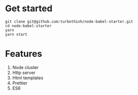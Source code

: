 # Get started
```
git clone git@github.com:turbothinh/node-babel-starter.git
cd node-babel-starter
yarn
yarn start
```

# Features
1. Node cluster
2. Http server
3. Html templates
4. Prettier
5. ES6
